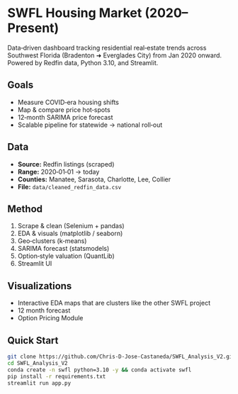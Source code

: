 # SWFL Housing Market (2020–Present)

Data‑driven dashboard tracking residential real‑estate trends across Southwest Florida (Bradenton ➜ Everglades City) from Jan 2020 onward. Powered by Redfin data, Python 3.10, and Streamlit.

## Goals
- Measure COVID‑era housing shifts  
- Map & compare price hot‑spots  
- 12‑month SARIMA price forecast  
- Scalable pipeline for statewide → national roll‑out  

## Data
- **Source:** Redfin listings (scraped)  
- **Range:** 2020‑01‑01 → today  
- **Counties:** Manatee, Sarasota, Charlotte, Lee, Collier  
- **File:** `data/cleaned_redfin_data.csv`  

## Method
1. Scrape & clean (Selenium + pandas)  
2. EDA & visuals (matplotlib / seaborn)  
3. Geo‑clusters (k‑means)  
4. SARIMA forecast (statsmodels)  
5. Option‑style valuation (QuantLib)  
6. Streamlit UI  

## Visualizations
- Interactive EDA maps that are clusters like the other SWFL project
- 12 month forecast
- Option Pricing Module

## Quick Start
```bash
git clone https://github.com/Chris-D-Jose-Castaneda/SWFL_Analysis_V2.git
cd SWFL_Analysis_V2
conda create -n swfl python=3.10 -y && conda activate swfl
pip install -r requirements.txt
streamlit run app.py
